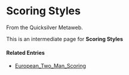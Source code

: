
# Scoring Styles

From the Quicksilver Metaweb.

This is an intermediate page for **Scoring Styles**

#### Related Entries


* [European\_Two\_Man\_Scoring](/european-two-man-scoring)
